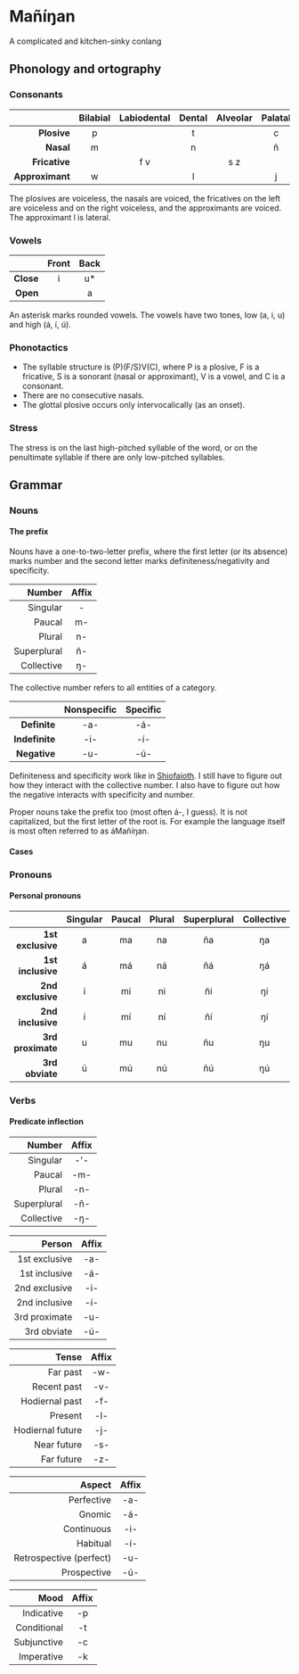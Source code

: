 # Mañíŋan
A complicated and kitchen-sinky conlang

## Phonology and ortography
### Consonants

|                 | Bilabial | Labiodental | Dental | Alveolar | Palatal | Velar | Glottal |
| --------------: | :------: | :---------: | :----: | :------: | :-----: | :---: | :-----: |
| **Plosive**     | p        |             | t      |          | c       | k     | '       |
| **Nasal**       | m        |             | n      |          | ñ       | ŋ     |         |
| **Fricative**   |          | f    v      |        | s    z   |         |       |         |
| **Approximant** | w        |             | l      |          | j       | (w)   |         |

The plosives are voiceless, the nasals are voiced, the fricatives on the left are voiceless and on the right voiceless, and the approximants are voiced. The approximant l is lateral.

### Vowels

|           | Front | Back  |
| --------: | :---: | :---: |
| **Close** | i     | u*    |
| **Open**  |       | a     |

An asterisk marks rounded vowels. The vowels have two tones, low (a, i, u) and high (á, í, ú).

### Phonotactics
* The syllable structure is (P)(F/S)V(C), where P is a plosive, F is a fricative, S is a sonorant (nasal or approximant), V is a vowel, and C is a consonant.
* There are no consecutive nasals.
* The glottal plosive occurs only intervocalically (as an onset).

### Stress
The stress is on the last high-pitched syllable of the word, or on the penultimate syllable if there are only low-pitched syllables.

## Grammar

### Nouns

#### The prefix
Nouns have a one-to-two-letter prefix, where the first letter (or its absence) marks number and the second letter marks definiteness/negativity and specificity.

| Number      | Affix |
| ----------: | :---: |
| Singular    | -     |
| Paucal      | m-    |
| Plural      | n-    |
| Superplural | ñ-    |
| Collective  | ŋ-    |

The collective number refers to all entities of a category.

|               | Nonspecific | Specific |
| ------------: | :---------: | :------: |
|**Definite**   | -a-         | -á-      |
|**Indefinite** | -i-         | -í-      |
|**Negative**   | -u-         | -ú-      |

Definiteness and specificity work like in [Shiofaioth](https://github.com/SurrealPartisan/shiofaioth/blob/main/README.md). I still have to figure out how they interact with the collective number. I also have to figure out how the negative interacts with specificity and number.

Proper nouns take the prefix too (most often á-, I guess). It is not capitalized, but the first letter of the root is. For example the language itself is most often referred to as áMañíŋan.

#### Cases

### Pronouns

#### Personal pronouns

|                  | Singular | Paucal | Plural | Superplural | Collective |
| ---------------: | :------: | :----: | :----: | :---------: | :--------: |
|**1st exclusive** | a        | ma     | na     | ña          | ŋa         |
|**1st inclusive** | á        | má     | ná     | ñá          | ŋá         |
|**2nd exclusive** | i        | mi     | ni     | ñi          | ŋi         |
|**2nd inclusive** | í        | mí     | ní     | ñí          | ŋí         |
|**3rd proximate** | u        | mu     | nu     | ñu          | ŋu         |
|**3rd obviate**   | ú        | mú     | nú     | ñú          | ŋú         |

### Verbs

#### Predicate inflection

| Number      | Affix |
| ----------: | :---: |
| Singular    | -'-   |
| Paucal      | -m-   |
| Plural      | -n-   |
| Superplural | -ñ-   |
| Collective  | -ŋ-   |

| Person        | Affix |
| ------------: | :---: |
| 1st exclusive | -a-   |
| 1st inclusive | -á-   |
| 2nd exclusive | -i-   |
| 2nd inclusive | -í-   |
| 3rd proximate | -u-   |
| 3rd obviate   | -ú-   |

| Tense            | Affix |
| ---------------: | :---: |
| Far past         | -w-   |
| Recent past      | -v-   |
| Hodiernal past   | -f-   |
| Present          | -l-   |
| Hodiernal future | -j-   |
| Near future      | -s-   |
| Far future       | -z-   |

| Aspect                  | Affix |
| ----------------------: | :---: |
| Perfective              | -a-   |
| Gnomic                  | -á-   |
| Continuous              | -i-   |
| Habitual                | -í-   |
| Retrospective (perfect) | -u-   |
| Prospective             | -ú-   |

| Mood        | Affix |
| ----------: | :---: |
| Indicative  | -p    |
| Conditional | -t    |
| Subjunctive | -c    |
| Imperative  | -k    |
